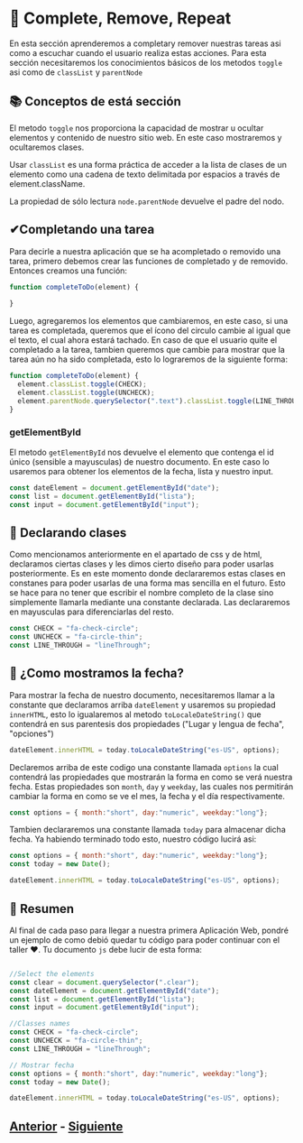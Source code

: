 # 🔄 Complete, Remove, Repeat

En esta sección aprenderemos a completary remover nuestras tareas asi como a escuchar cuando el usuario realiza estas acciones. Para esta sección necesitaremos los conocimientos básicos de los metodos ``toggle`` asi como de ``classList`` y ``parentNode`` 

## 📚 Conceptos de está sección

El metodo ``toggle`` nos proporciona la capacidad de mostrar u ocultar elementos y contenido de nuestro sitio web. En este caso mostraremos y ocultaremos clases.

Usar ``classList`` es una forma práctica de acceder a la lista de clases de un elemento como una cadena de texto delimitada por espacios a través de element.className.

La propiedad de sólo lectura ``node.parentNode`` devuelve el padre del nodo. 

## ✔Completando una tarea
Para decirle a nuestra aplicación que se ha acompletado o removido una tarea, primero debemos crear las funciones de completado y de removido. Entonces creamos una función:

```js
function completeToDo(element) {
  
}
```
Luego, agregaremos los elementos que cambiaremos, en este caso, si una tarea es completada, queremos que el ícono del circulo cambie al igual que el texto, el cual ahora estará tachado. En caso de que el usuario quite el completado a la tarea, tambien queremos que cambie para mostrar que la tarea aún no ha sido completada, esto lo lograremos de la siguiente forma:

```js
function completeToDo(element) {
  element.classList.toggle(CHECK);
  element.classList.toggle(UNCHECK);
  element.parentNode.querySelector(".text").classList.toggle(LINE_THROUGH);
}
```

### getElementById
El metodo ``getElementById`` nos devuelve el elemento que contenga el id único (sensible a mayusculas) de nuestro documento. En este caso lo usaremos para obtener los elementos de la fecha, lista y nuestro input.

```js
const dateElement = document.getElementById("date");
const list = document.getElementById("lista");
const input = document.getElementById("input");
```

## 👀 Declarando clases
Como mencionamos anteriormente en el apartado de css y de html, declaramos ciertas clases y les dimos cierto diseño para poder usarlas posteriormente. Es en este momento donde declararemos estas clases en constanes para poder usarlas de una forma mas sencilla en el futuro. Esto se hace para no tener que escribir el nombre completo de la clase sino simplemente llamarla mediante una constante declarada. Las declararemos en mayusculas para diferenciarlas del resto. 

```js
const CHECK = "fa-check-circle";
const UNCHECK = "fa-circle-thin";
const LINE_THROUGH = "lineThrough";
```

## 📆 ¿Como mostramos la fecha?
Para mostrar la fecha de nuestro documento, necesitaremos llamar a la constante que declaramos arriba ``dateElement`` y usaremos su propiedad ``innerHTML``, esto lo igualaremos al metodo ``toLocaleDateString()`` que contendrá en sus parentesis dos propiedades ("Lugar y lengua de fecha", "opciones")

```js
dateElement.innerHTML = today.toLocaleDateString("es-US", options);
```

Declaremos arriba de este codigo una constante llamada ``options`` la cual contendrá las propiedades que mostrarán la forma en como se verá nuestra fecha. Estas propiedades son ``month``, ``day`` y ``weekday``, las cuales nos permitirán cambiar la forma en como se ve el mes, la fecha y el día respectivamente. 

```js
const options = { month:"short", day:"numeric", weekday:"long"};
```

Tambien declararemos una constante llamada ``today`` para almacenar dicha fecha. Ya habiendo terminado todo esto, nuestro código lucirá asi:

```js
const options = { month:"short", day:"numeric", weekday:"long"};
const today = new Date();

dateElement.innerHTML = today.toLocaleDateString("es-US", options);
```

## 👅 Resumen
Al final de cada paso para llegar a nuestra primera Aplicación Web, pondré un ejemplo de como debió quedar tu código para poder continuar con el taller ❤. Tu  documento ``js`` debe lucir de esta forma:

```js

//Select the elements
const clear = document.querySelector(".clear");
const dateElement = document.getElementById("date");
const list = document.getElementById("lista");
const input = document.getElementById("input");

//Classes names
const CHECK = "fa-check-circle";
const UNCHECK = "fa-circle-thin";
const LINE_THROUGH = "lineThrough";

// Mostrar fecha
const options = { month:"short", day:"numeric", weekday:"long"};
const today = new Date();

dateElement.innerHTML = today.toLocaleDateString("es-US", options);

```

## [Anterior](https://github.com/WorkshopTechnology/Materiales/blob/master/Talleres/CuentosDeJavascript/1.5.-comentariosVariables,prettyThings.md) - [Siguiente](https://github.com/WorkshopTechnology/Materiales/blob/master/Talleres/CuentosDeJavascript/4.-%20reusandoConFunciones.md)
